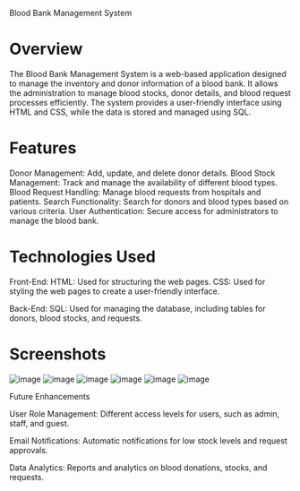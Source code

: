 Blood Bank Management System


# Overview


The Blood Bank Management System is a web-based application designed to manage the inventory and donor information of a blood bank. It allows the administration to manage blood stocks, donor details, and blood request processes efficiently. The system provides a user-friendly interface using HTML and CSS, while the data is stored and managed using SQL.

# Features


Donor Management: Add, update, and delete donor details.
Blood Stock Management: Track and manage the availability of different blood types.
Blood Request Handling: Manage blood requests from hospitals and patients.
Search Functionality: Search for donors and blood types based on various criteria.
User Authentication: Secure access for administrators to manage the blood bank.


# Technologies Used


Front-End:
HTML: Used for structuring the web pages.
CSS: Used for styling the web pages to create a user-friendly interface.

Back-End:
SQL: Used for managing the database, including tables for donors, blood stocks, and requests.

# Screenshots

![image](https://github.com/user-attachments/assets/78a35d85-1b92-42d3-bce4-278f03bb440a)
![image](https://github.com/user-attachments/assets/cdc2b0eb-b6b4-4940-8313-95cb5a784427)
![image](https://github.com/user-attachments/assets/577c04e7-efd6-41af-a28a-79fed6e51e48)
![image](https://github.com/user-attachments/assets/eb7bb9f4-ff5e-4e48-bc7a-c2371b9df586)
![image](https://github.com/user-attachments/assets/1d6f5cb3-cb9b-44ef-ad76-fee5c90d1484)
![image](https://github.com/user-attachments/assets/1393e01e-432b-4d06-8f52-5148f9a7e317)




Future Enhancements


User Role Management: Different access levels for users, such as admin, staff, and guest.

Email Notifications: Automatic notifications for low stock levels and request approvals.

Data Analytics: Reports and analytics on blood donations, stocks, and requests.
